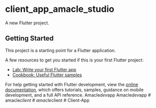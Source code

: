 # client_app_amacle_studio

A new Flutter project.

## Getting Started

This project is a starting point for a Flutter application.

A few resources to get you started if this is your first Flutter project:

- [Lab: Write your first Flutter app](https://docs.flutter.dev/get-started/codelab)
- [Cookbook: Useful Flutter samples](https://docs.flutter.dev/cookbook)

For help getting started with Flutter development, view the
[online documentation](https://docs.flutter.dev/), which offers tutorials,
samples, guidance on mobile development, and a full API reference.
A m a c l e _ d e v _ a p p  
 A m a c l e _ d e v _ a p p  
 #   a m a c l e _ c l i e n t  
 #   a m a c l e _ c l i e n t  
 #   C l i e n t - A p p  
 